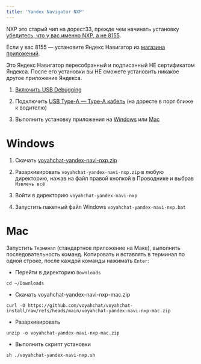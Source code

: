 ```yaml
---
title: 'Yandex Navigator NXP'
---
```


NXP это старый чип на дорест33, прежде чем начинать установку [убедитесь, что у вас именно NXP, а не 8155](https://t.me/voyahchat/32898/92496).

Если у вас 8155 — установите Яндекс Навигатор из [магазина приложений](software.md#магазины-приложний).

Это Яндекс Навигатор пересобранный и подписанный НЕ сертификатом Яндекса. После его установки вы НЕ сможете установить никакое другое приложение Яндекса.

1. [Включить USB Debugging](usb-debugging.md)

2. Подключить [USB Type-A — Type-A кабель](cable.md) (на доресте в порт ближе к водителю)

3. Выполнить установку приложения на [Windows](#windows) или [Mac](#mac)

# Windows

1. Скачать [voyahchat-yandex-navi-nxp.zip](https://github.com/voyahchat/voyahchat-install/raw/refs/heads/main/voyahchat-yandex-navi-nxp.zip)

2. Разархивировать `voyahchat-yandex-navi-nxp.zip` в любую директорию, нажав на файл правой кнопкой в Проводнике и выбрав `Извлечь всё`

3. Войти в директорию `voyahchat-yandex-navi-nxp`

4. Запустить пакетный файл Windows `voyahchat-yandex-navi-nxp.bat`

# Mac

Запустить `Терминал` (стандартное приложение на Маке), выполнить последовательность команд. Копировать и вставлять в терминал по одной строке, после каждой команды нажимать `Enter`:
  * Перейти в директорию `Downloads`
```
cd ~/Downloads
```
  * Скачать voyahchat-yandex-navi-nxp-mac.zip
```
curl -O https://github.com/voyahchat/voyahchat-install/raw/refs/heads/main/voyahchat-yandex-navi-nxp-mac.zip
 ```
  * Разархивировать
```
unzip -o voyahchat-yandex-navi-nxp-mac.zip
```
  * Выполнить скрипт установки
```
sh ./voyahchat-yandex-navi-nxp.sh
```

